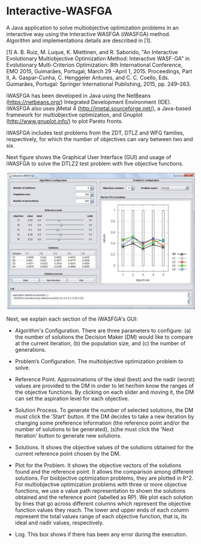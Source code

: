 # Interactive-WASFGA
A Java application to solve multiobjective optimization problems in an interactive way using the Interactive WASFGA (iWASFGA) method. Algorithm and implementations details are described in [1].

[1] A. B. Ruiz, M. Luque, K. Miettinen, and R. Saborido, "An Interactive Evolutionary Multiobjective Optimization Method: Interactive WASF-GA" in Evolutionary Multi-Criterion Optimization: 8th International Conference, EMO 2015, Guimarães, Portugal, March 29 –April 1, 2015. Proceedings, Part II, A. Gaspar-Cunha, C. Henggeler Antunes, and C. C. Coello, Eds. Guimarães, Portugal: Springer International Publishing, 2015, pp. 249–263.

iWASFGA has been developed in Java using the NetBeans (https://netbeans.org/) Integrated Development Environment (IDE). iWASFGA also uses jMetal 4 (http://jmetal.sourceforge.net/), a Java-based framework for multiobjective optimization, and Gnuplot (http://www.gnuplot.info/) to plot Pareto fronts.

iWASFGA includes test problems from the ZDT, DTLZ and WFG families, respectively, for which the number of objectives can vary between two and six.

Next figure shows the Graphical User Interface (GUI) and usage of iWASFGA to solve the DTLZ2 test problem with five objective functions.

![iWASFGA's GUI](doc/screenshot.jpg)

Next, we explain each section of the iWASFGA's GUI:

- Algorithm's Configuration. There are three parameters to configure: (a) the number of solutions the Decision Maker (DM) would like to compare at the current iteration, (b) the population size, and (c) the number of generations.

- Problem’s Configuration. The multiobjective optimization problem to solve.

- Reference Point. Approximations of the ideal (best) and the nadir (worst) values are provided to the DM in order to let her/him know the ranges of the objective functions. By clicking on each slider and moving it, the DM can set the aspiration level for each objective.

- Solution Process. To generate the number of selected solutions, the DM must click the 'Start' button. If the DM decides to take a new iteration by changing some preference information (the reference point and/or the number of solutions to be generated), (s)he must click the 'Next Iteration' button to generate new solutions.

- Solutions. It shows the objective values of the solutions obtained for the current reference point chosen by the DM.

- Plot for the Problem. It shows the objective vectors of the solutions found and the reference point. It allows the comparison among different solutions. For biobjective optimization problems, they are plotted in R^2. For multiobjective optimization problems with three or more objective functions, we use a value path representation to shown the solutions obtained and the reference point (labelled as RP). We plot each solution by lines that go across different columns which represent the objective function values they reach. The lower and upper ends of each column represent the total values range of each objective function, that is, its ideal and nadir values, respectively.

- Log. This box shows if there has been any error during the execution.
